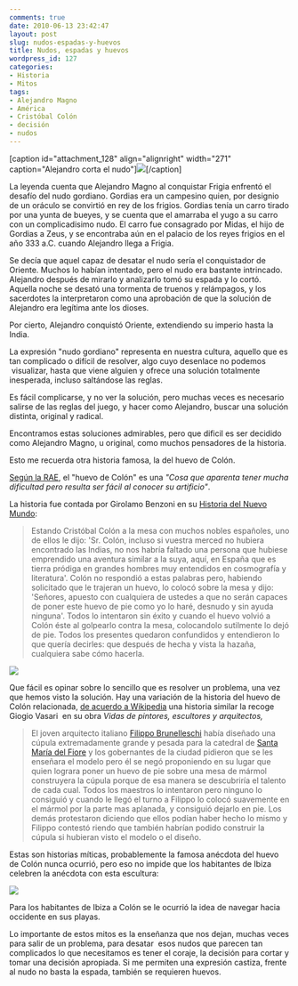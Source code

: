 ```yaml
---
comments: true
date: 2010-06-13 23:42:47
layout: post
slug: nudos-espadas-y-huevos
title: Nudos, espadas y huevos
wordpress_id: 127
categories:
- Historia
- Mitos
tags:
- Alejandro Magno
- América
- Cristóbal Colón
- decisión
- nudos
---
```


[caption id="attachment_128" align="alignright" width="271" caption="Alejandro corta el nudo"][![](http://www.akarru.org/blog/wp-content/uploads/2010/06/gordian-knot-1-271x300.jpg)](http://www.akarru.org/blog/wp-content/uploads/2010/06/gordian-knot-1.jpg)[/caption]

La leyenda cuenta que Alejandro Magno al conquistar Frigia enfrentó el desafío del nudo gordiano. Gordias era un campesino quien, por designio de un oráculo se convirtió en rey de los frigios. Gordias tenía un carro tirado por una yunta de bueyes, y se cuenta que el amarraba el yugo a su carro con un complicadisimo nudo. El carro fue consagrado por Midas, el hijo de Gordias a Zeus, y se encontraba aún en el palacio de los reyes frigios en el año 333 a.C. cuando Alejandro llega a Frigia.

Se decía que aquel capaz de desatar el nudo sería el conquistador de Oriente. Muchos lo habían intentado, pero el nudo era bastante intrincado. Alejandro después de mirarlo y analizarlo tomó su espada y lo cortó. Aquella noche se desató una tormenta de truenos y relámpagos, y los sacerdotes la interpretaron como una aprobación de que la solución de Alejandro era legítima ante los dioses.

Por cierto, Alejandro conquistó Oriente, extendiendo su imperio hasta la India.

La expresión "nudo gordiano" representa en nuestra cultura, aquello que es tan complicado o difícil de resolver, algo cuyo desenlace no podemos  visualizar, hasta que viene alguien y ofrece una solución totalmente inesperada, incluso saltándose las reglas.

Es fácil complicarse, y no ver la solución, pero muchas veces es necesario salirse de las reglas del juego, y hacer como Alejandro, buscar una solución distinta, original y radical.

Encontramos estas soluciones admirables, pero que dificil es ser decidido como Alejandro Magno, u original, como muchos pensadores de la historia.

Esto me recuerda otra historia famosa, la del huevo de Colón.

[Según la RAE](http://buscon.rae.es/draeI/SrvltGUIBusUsual?LEMA=huevo&origen=RAE&TIPO_BUS=3#huevo_de_Colón.), el "huevo de Colón" es una _"Cosa que aparenta tener mucha dificultad pero resulta ser fácil al conocer su artificio"_.

La historia fue contada por Girolamo Benzoni en su [Historia del Nuevo Mundo](http://books.google.com/books?id=1vZzhmtdPQkC&printsec=frontcover&dq=Girolamo+Benzoni&cd=5#v=onepage&q&f=false):


> Estando Cristóbal Colón a la mesa con muchos nobles españoles, uno de ellos le dijo: 'Sr. Colón, incluso si vuestra merced no hubiera encontrado las Indias, no nos habría faltado una persona que hubiese emprendido una aventura similar a la suya, aquí, en España que es tierra pródiga en grandes hombres muy entendidos en cosmografía y literatura'. Colón no respondió a estas palabras pero, habiendo solicitado que le trajeran un huevo, lo colocó sobre la mesa y dijo: 'Señores, apuesto con cualquiera de ustedes a que no serán capaces de poner este huevo de pie como yo lo haré, desnudo y sin ayuda ninguna'. Todos lo intentaron sin éxito y cuando el huevo volvió a Colón éste al golpearlo contra la mesa, colocandolo sutilmente lo dejó de pie. Todos los presentes quedaron confundidos y entendieron lo que quería decirles: que después de hecha y vista la hazaña, cualquiera sabe cómo hacerla.


[![](http://www.akarru.org/blog/wp-content/uploads/2010/06/huevo_de_colon-300x236.jpg)](http://www.akarru.org/blog/wp-content/uploads/2010/06/huevo_de_colon.jpg)

Que fácil es opinar sobre lo sencillo que es resolver un problema, una vez que hemos visto la solución. Hay una variación de la historia del huevo de Colón relacionada, [de acuerdo a Wikipedia](http://es.wikipedia.org/wiki/Huevo_de_Col%C3%B3n) una historia similar la recoge Giogio Vasari  en su obra _Vidas de pintores, escultores y arquitectos,_


> El joven arquitecto italiano [Filippo Brunelleschi](http://es.wikipedia.org/wiki/Filippo_Brunelleschi) había diseñado una cúpula extremadamente grande y pesada para la catedral de [Santa María del Fiore](http://es.wikipedia.org/wiki/Santa_Mar%C3%ADa_del_Fiore) y los gobernantes de la ciudad pidieron que se les enseñara el modelo pero él se negó proponiendo en su lugar que quien lograra poner un huevo de pie sobre una mesa de mármol construyera la cúpula porque de esa manera se descubriría el talento de cada cual. Todos los maestros lo intentaron pero ninguno lo consiguió y cuando le llegó el turno a Filippo lo colocó suavemente en el mármol por la parte mas aplanada, y consiguió dejarlo en pie. Los demás protestaron diciendo que ellos podían haber hecho lo mismo y Filippo contestó riendo que también habrían podido construir la cúpula si hubieran visto el modelo o el diseño.


Estas son historias míticas, probablemente la famosa anécdota del huevo de Colón nunca ocurrió, pero eso no impide que los habitantes de Ibiza celebren la anécdota con esta escultura:

[![](http://www.akarru.org/blog/wp-content/uploads/2010/06/ElHuevoDeIbiza-196x300.jpg)](http://www.akarru.org/blog/wp-content/uploads/2010/06/ElHuevoDeIbiza.jpg)

Para los habitantes de Ibiza a Colón se le ocurrió la idea de navegar hacia occidente en sus playas.

Lo importante de estos mitos es la enseñanza que nos dejan, muchas veces para salir de un problema, para desatar  esos nudos que parecen tan complicados lo que necesitamos es tener el coraje, la decisión para cortar y tomar una decisión apropiada. Si me permiten una expresión castiza, frente al nudo no basta la espada, también se requieren huevos.
